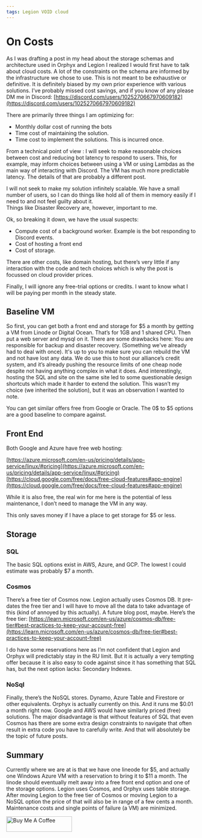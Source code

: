 ```yaml
---
tags: Legion VOID cloud
---
```


# On Costs

As I was drafting a post in my head about the storage schemas and architecture used in Orphyx and Legion I realized I would first have to talk about cloud costs. A lot of the constraints on the schema are informed by the infrastructure we chose to use.  This is not meant to be exhaustive or definitive. It is definitely biased by my own prior experience with various solutions. I’ve probably missed cost savings, and if you know of any please DM me in Discord: [https://discord.com/users/1025270667970609182](https://discord.com/users/1025270667970609182)

There are primarily three things I am optimizing for: 
* Monthly dollar cost of running the bots
* Time cost of maintaining the solution. 
* Time cost to implement the solutions. This is incurred once.

From a technical point of view : 
I will seek to make reasonable choices between cost and reducing bot latency to respond to users. This, for example, may inform choices between using a VM or using Lambdas as the main way of interacting with Discord. The VM has much more predictable latency. The details of that are probably a different post. 

I will not seek to make my solution infinitely scalable. We have a small number of users, so I can do things like hold all of them in memory easily if I need to and not feel guilty about it.  
Things like Disaster Recovery are, however, important to me. 

Ok, so breaking it down, we have the usual suspects:

* Compute cost of a background worker. Example is the bot responding to Discord events. 
* Cost of hosting a front end
* Cost of storage. 

There are other costs, like domain hosting, but there’s very little if any interaction with the code and tech choices which is why the post is focussed on cloud provider prices. 

Finally, I will ignore any free-trial options or credits. I want to know what I will be paying per month in the steady state.

## Baseline VM

So first, you can get both a front end and storage for $5 a month by getting a VM from Linode or Digital Ocean. That’s for 1GB and 1 shared CPU. Then put a web server and mysql on it. There are some drawbacks here: 
You are responsible for backup and disaster recovery. (Something we’ve already had to deal with once). It's up to you to make sure you can rebuild the VM and not have lost any data. 
We do use this to host our alliance’s credit system, and it’s already pushing the resource limits of one cheap node despite not having anything complex in what it does. 
And interestingly, hosting the SQL and site on the same site led to some questionable design shortcuts which made it harder to extend the solution. This wasn’t my choice (we inherited the solution), but it was an observation I wanted to note. 

You can get similar offers free from Google or Oracle. The 0$ to $5 options are a  good baseline to compare against. 

## Front End

Both Google and Azure have free web hosting: 

[https://azure.microsoft.com/en-us/pricing/details/app-service/linux/#pricing](https://azure.microsoft.com/en-us/pricing/details/app-service/linux/#pricing)
[https://cloud.google.com/free/docs/free-cloud-features#app-engine](https://cloud.google.com/free/docs/free-cloud-features#app-engine)

While it is also free, the real win for me here is the potential of less maintenance, I don’t need to manage the VM in any way. 

This only saves money if I have a place to get storage for $5 or less. 

## Storage

### SQL 
The basic SQL options exist in AWS, Azure, and GCP. The lowest I could estimate was probably $7 a month. 

### Cosmos
There’s a free tier of Cosmos now. Legion actually uses Cosmos DB. It pre-dates the free tier and I will have to move all the data to take advantage of this (kind of annoyed by this actually). A future blog post, maybe. Here’s the free tier: [https://learn.microsoft.com/en-us/azure/cosmos-db/free-tier#best-practices-to-keep-your-account-free](https://learn.microsoft.com/en-us/azure/cosmos-db/free-tier#best-practices-to-keep-your-account-free)

I do have some reservations here as I’m not confident that Legion and Orphyx will predictably stay in the RU limit. But it is actually a very tempting offer because it is also easy to code against since it has something that SQL has, but the next option lacks: Secondary Indexes. 

### NoSql
Finally, there’s the NoSQL stores. Dynamo, Azure Table and Firestore or other equivalents. 
Orphyx is actually currently on this. And it runs me $0.01 a month right now.  Google and AWS would have similarly priced (free) solutions. The major disadvantage is that without features of SQL that even Cosmos has there are some extra design constraints to navigate that often result in extra code you have to carefully write. And that will absolutely be the topic of future posts.

## Summary 
Currently where we are at is that we have one lineode for $5, and actually one Windows Azure VM with a reservation to bring it to $11 a month. The linode should eventually melt away into a free front end option and one of the storage options. 
Legion uses Cosmos, and Orphyx uses table storage. After moving Legion to the free tier of Cosmos or moving Legion to a NoSQL option the price of that will also be in range of a few cents a month. Maintenance costs and single points of failure (a VM) are minimized.

<a href="https://www.buymeacoffee.com/sarpedontdw" target="_blank"><img src="https://cdn.buymeacoffee.com/buttons/default-orange.png" alt="Buy Me A Coffee" height="41" width="174"></a>

